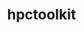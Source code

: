 ---
title: "hpctoolkit"
layout: cache
categories: [package, v0.19]
meta: {"versions": ["2022.10.01"], "compilers": ["gcc@=11.1.0"], "oss": ["ubuntu20.04"], "platforms": ["linux"], "targets": ["x86_64"], "stacks": ["e4s"], "num_specs": 3, "num_specs_by_stack": {"e4s": 3}}
spec_details: [{"hash": "lo6frsw6fvwgetf433ec62mouiy3q22v", "compiler": "gcc@=11.1.0", "versions": ["2022.10.01"], "os": "ubuntu20.04", "platform": "linux", "target": "x86_64", "variants": ["build_system=autotools", "~cray", "~cuda", "~debug", "~level_zero", "+mpi", "~opencl", "+papi", "+rocm", "+viewer"], "stacks": ["e4s"], "size": "-", "tarball": "https://binaries.spack.io/releases/v0.19/build_cache/linux-ubuntu20.04-x86_64/gcc-11.1.0/hpctoolkit-2022.10.01/linux-ubuntu20.04-x86_64-gcc-11.1.0-hpctoolkit-2022.10.01-lo6frsw6fvwgetf433ec62mouiy3q22v.spack"}, {"hash": "gd5lh3tlz6sblryq37zpxi6oob34v5ip", "compiler": "gcc@=11.1.0", "versions": ["2022.10.01"], "os": "ubuntu20.04", "platform": "linux", "target": "x86_64", "variants": ["build_system=autotools", "~cray", "+cuda", "~debug", "~level_zero", "+mpi", "~opencl", "+papi", "~rocm", "+viewer"], "stacks": ["e4s"], "size": "-", "tarball": "https://binaries.spack.io/releases/v0.19/build_cache/linux-ubuntu20.04-x86_64/gcc-11.1.0/hpctoolkit-2022.10.01/linux-ubuntu20.04-x86_64-gcc-11.1.0-hpctoolkit-2022.10.01-gd5lh3tlz6sblryq37zpxi6oob34v5ip.spack"}, {"hash": "j4xkememfhyahbwpfstxbtiyzzwlijdn", "compiler": "gcc@=11.1.0", "versions": ["2022.10.01"], "os": "ubuntu20.04", "platform": "linux", "target": "x86_64", "variants": ["build_system=autotools", "~cray", "~cuda", "~debug", "~level_zero", "+mpi", "~opencl", "+papi", "~rocm", "+viewer"], "stacks": ["e4s"], "size": "-", "tarball": "https://binaries.spack.io/releases/v0.19/build_cache/linux-ubuntu20.04-x86_64/gcc-11.1.0/hpctoolkit-2022.10.01/linux-ubuntu20.04-x86_64-gcc-11.1.0-hpctoolkit-2022.10.01-j4xkememfhyahbwpfstxbtiyzzwlijdn.spack"}]
---